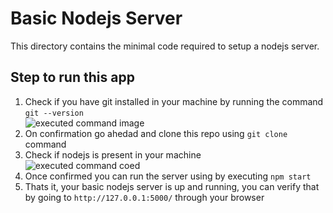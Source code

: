 # Basic Nodejs Server

This directory contains the minimal code required to setup a nodejs server.

## Step to run this app
1. Check if you have git installed in your machine by running the command `git --version`\
   ![executed command image](https://i.ibb.co/6sNB6Pr/Screenshot-2022-07-09-at-10-47-39-PM.png)
2. On confirmation go ahedad and clone this repo using `git clone` command
3. Check if nodejs is present in your machine\
   ![executed command coed](https://i.ibb.co/x3J6bGG/Screenshot-2022-07-09-at-10-52-20-PM.png)
4. Once confirmed you can run the server using by executing `npm start` 
5. Thats it, your basic nodejs server is up and running, you can verify that by going to `http://127.0.0.1:5000/` through your browser
